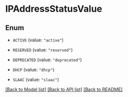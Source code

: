 # IPAddressStatusValue

## Enum


* `ACTIVE` (value: `"active"`)

* `RESERVED` (value: `"reserved"`)

* `DEPRECATED` (value: `"deprecated"`)

* `DHCP` (value: `"dhcp"`)

* `SLAAC` (value: `"slaac"`)


[[Back to Model list]](../README.md#documentation-for-models) [[Back to API list]](../README.md#documentation-for-api-endpoints) [[Back to README]](../README.md)


